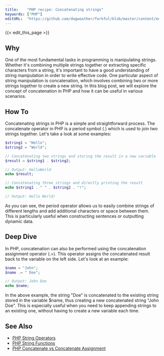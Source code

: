 ```yaml
---
title:    "PHP recipe: Concatenating strings"
keywords: ["PHP"]
editURL:  "https://github.com/dogweather/forkful/blob/master/content/en/php/concatenating-strings.md"
---
```


{{< edit_this_page >}}

## Why

One of the most fundamental tasks in programming is manipulating strings. Whether it's combining multiple strings together or extracting specific characters from a string, it's important to have a good understanding of string manipulation in order to write effective code. One particular aspect of string manipulation is concatenation, which involves combining two or more strings together to create a new string. In this blog post, we will explore the concept of concatenation in PHP and how it can be useful in various scenarios.

## How To

Concatenating strings in PHP is a simple and straightforward process. The concatenate operator in PHP is a period symbol (.) which is used to join two strings together. Let's take a look at some examples:

```PHP
$string1 = "Hello";
$string2 = "World";

// Concatenating two strings and storing the result in a new variable
$result = $string1 . $string2; 

// Output: HelloWorld
echo $result;

// Concatenating three strings and directly printing the result
echo $string1 . " " . $string2 . "!"; 

// Output: Hello World!
```

As you can see, the period operator allows us to easily combine strings of different lengths and add additional characters or space between them. This is particularly useful when constructing sentences or outputting dynamic data.

## Deep Dive

In PHP, concatenation can also be performed using the concatenation assignment operator (.=). This operator assigns the concatenated result back to the variable on the left side. Let's look at an example:

```PHP
$name = "John";
$name .= " Doe";

// Output: John Doe
echo $name;
```

In the above example, the string "Doe" is concatenated to the existing string stored in the variable $name, thus creating a new concatenated string "John Doe". This is especially useful when you need to keep appending strings to an existing one, without having to create a new variable each time.

## See Also

- [PHP String Operators](https://www.php.net/manual/en/language.operators.string.php)
- [PHP String Functions](https://www.php.net/manual/en/ref.strings.php)
- [PHP Concatenate vs Concatenate Assignment](https://www.php.net/manual/en/language.operators.assignment.php)